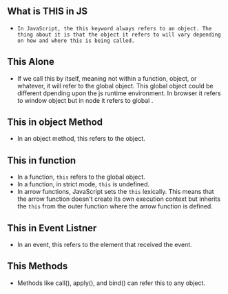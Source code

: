 ## What is THIS in JS
- `In JavaScript, the this keyword always refers to an object. The thing about it is that the object it refers to will vary depending on how and where this is being called.`

## This Alone
- If we call this by itself, meaning not within a function, object, or whatever, it will refer to the global object. This global object could be different dpending upon the js runtime environment. In browser it refers to window object but in node it refers to global .



## This in object Method
- In an object method, this refers to the object.



## This in function
- In a function, `this` refers to the global object.
- In a function, in strict mode, `this` is undefined.
- In arrow functions, JavaScript sets the `this` lexically. This means that the arrow function doesn't create its own execution context but inherits the `this` from the outer function where the arrow function is defined.


## This in Event Listner
- In an event, this refers to the element that received the event.


## This Methods
- Methods like call(), apply(), and bind() can refer this to any object.